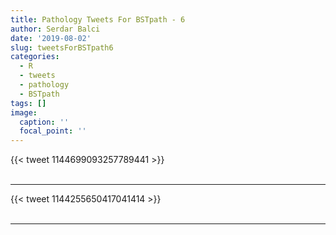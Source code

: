```yaml
---
title: Pathology Tweets For BSTpath - 6
author: Serdar Balci
date: '2019-08-02'
slug: tweetsForBSTpath6
categories:
  - R
  - tweets
  - pathology
  - BSTpath
tags: []
image:
  caption: ''
  focal_point: ''
---
```



{{< tweet 1144699093257789441 >}}
<br>
<br>
<hr>
{{< tweet 1144255650417041414 >}}
<br>
<br>
<hr>
